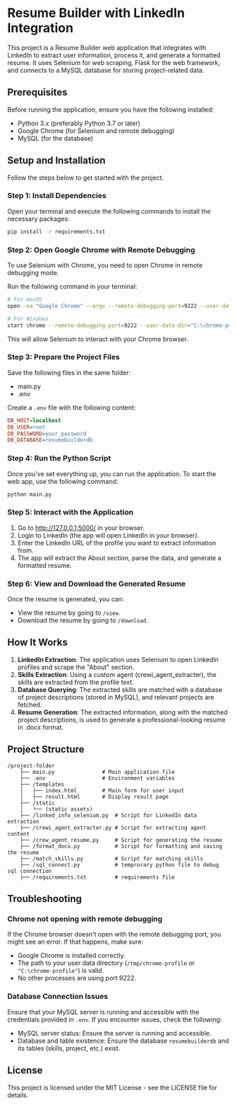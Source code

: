 # Resume Builder with LinkedIn Integration

This project is a Resume Builder web application that integrates with LinkedIn to extract user information, process it, and generate a formatted resume. It uses Selenium for web scraping, Flask for the web framework, and connects to a MySQL database for storing project-related data.

## Prerequisites

Before running the application, ensure you have the following installed:

- Python 3.x (preferably Python 3.7 or later)
- Google Chrome (for Selenium and remote debugging)
- MySQL (for the database)

## Setup and Installation

Follow the steps below to get started with the project.

### Step 1: Install Dependencies

Open your terminal and execute the following commands to install the necessary packages:

```bash
pip install -r requirements.txt
```

### Step 2: Open Google Chrome with Remote Debugging

To use Selenium with Chrome, you need to open Chrome in remote debugging mode.

Run the following command in your terminal:

```bash
# For macOS
open -na "Google Chrome" --args --remote-debugging-port=9222 --user-data-dir=/tmp/chrome-profile

# For Windows
start chrome --remote-debugging-port=9222 --user-data-dir="C:\chrome-profile"
```

This will allow Selenium to interact with your Chrome browser.

### Step 3: Prepare the Project Files

Save the following files in the same folder:
- main.py
- .env

Create a `.env` file with the following content:

```ini
DB_HOST=localhost
DB_USER=root
DB_PASSWORD=your_password
DB_DATABASE=resumebuilderdb
```

### Step 4: Run the Python Script

Once you've set everything up, you can run the application. To start the web app, use the following command:

```bash
python main.py
```

### Step 5: Interact with the Application

1. Go to http://127.0.0.1:5000/ in your browser.
2. Login to LinkedIn (the app will open LinkedIn in your browser).
3. Enter the LinkedIn URL of the profile you want to extract information from.
4. The app will extract the About section, parse the data, and generate a formatted resume.

### Step 6: View and Download the Generated Resume

Once the resume is generated, you can:
- View the resume by going to `/view`.
- Download the resume by going to `/download`.

## How It Works

1. **LinkedIn Extraction**: The application uses Selenium to open LinkedIn profiles and scrape the "About" section.
2. **Skills Extraction**: Using a custom agent (crewi_agent_extracter), the skills are extracted from the profile text.
3. **Database Querying**: The extracted skills are matched with a database of project descriptions (stored in MySQL), and relevant projects are fetched.
4. **Resume Generation**: The extracted information, along with the matched project descriptions, is used to generate a professional-looking resume in .docx format.

## Project Structure

```
/project-folder
    ├── main.py               # Main application file
    ├── .env                  # Environment variables
    ├── /templates
    │   ├── index.html        # Main form for user input
    │   ├── result.html       # Display result page
    ├── /static
    │   └── (static assets)
    ├── /linked_info_selenium.py  # Script for LinkedIn data extraction
    ├── /crewi_agent_extracter.py # Script for extracting agent content
    ├── /crew_agent_resume.py     # Script for generating the resume
    ├── /format_docx.py           # Script for formatting and saving the resume
    ├── /match_skills.py          # Script for matching skills
    ├── /sql_connect.py           # temprorary python file to debug sql connection
    ├── /requirements.txt         # requirements file
```

## Troubleshooting

### Chrome not opening with remote debugging

If the Chrome browser doesn't open with the remote debugging port, you might see an error. If that happens, make sure:

- Google Chrome is installed correctly.
- The path to your user data directory (`/tmp/chrome-profile` or `"C:\chrome-profile"`) is valid.
- No other processes are using port 9222.

### Database Connection Issues

Ensure that your MySQL server is running and accessible with the credentials provided in `.env`. If you encounter issues, check the following:

- MySQL server status: Ensure the server is running and accessible.
- Database and table existence: Ensure the database `resumebuilderdb` and its tables (skills, project, etc.) exist.

## License

This project is licensed under the MIT License - see the LICENSE file for details.